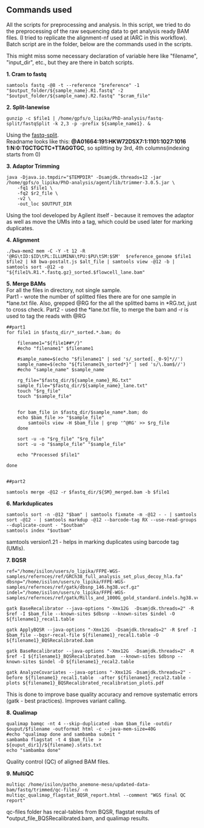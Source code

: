 ## Commands used

All the scripts for preprocessing and analysis.
In this script, we tried to do the preprocessing of the raw sequencing data to get analysis ready BAM files. (I tried to replicate the alignment-nf used at IARC in this workflow). Batch script are in the folder, below are the commands used in the scripts. 

This might miss some necessary declaration of variable here like "filename", "input_dir", etc., but they are there in batch scripts.

**1. Cram to fastq**
```
samtools fastq -@8 -t --reference "$reference" -1 "$output_folder/${sample_name}.R1.fastq" -2 "$output_folder/${sample_name}.R2.fastq" "$cram_file"
```

**2. Split-lanewise**
```
gunzip -c $file1 | /home/gpfs/o_lipika/PhD-analysis/fastq-split/fastqSplit -k 2,3 -p -prefix ${sample_name1}. &
```
Using the [fastq-split](https://github.com/stevekm/fastq-split). <br>
Readname looks like this: **@A01664:191:HKW72DSX7:1:1101:1027:1016 1:N:0:TGCTGCTC+TTAGGTGC**, so splitting by 3rd, 4th columns(indexing starts from 0)


**3. Adaptor Trimming**
```
java -Djava.io.tmpdir="$TEMPDIR" -Dsamjdk.threads=12 -jar /home/gpfs/o_lipika/PhD-analysis/agent/lib/trimmer-3.0.5.jar \
    -fq1 $file1 \
    -fq2 $r2_file \
    -v2 \
    -out_loc $OUTPUT_DIR
```
Using the tool developed by Agilent itself - because it removes the adaptor as well as move the UMIs into a tag, which could be used later for marking duplicates. 

**4. Alignment**
```
./bwa-mem2 mem -C -Y -t 12 -R '@RG\tID:$ID\tPL:ILLUMINA\tPU:$PU\tSM:$SM'  $reference_genome $file1 $file2 | k8 bwa-postalt.js $alt_file | samtools view -@12 -b | samtools sort -@12 -o "${file1%.R1.*.fastq.gz}_sorted.$flowcell_lane.bam"
```

**5. Merge BAMs** <br>
For all the files in directory, not single sample. <br>
Part1 - wrote the number of splitted files there are for one sample in *lane.txt file. Also, grepped @RG for the all the splitted bams in *RG.txt, just to cross check. <brr>
Part2 - used the *lane.txt file, to merge the bam and -r is used to tag the reads with @RG
```
##part1
for file1 in $fastq_dir/*_sorted.*.bam; do
    
    filename1="${file1##*/}"
    #echo "filename1" $filename1

    #sample_name=$(echo "$filename1" | sed 's/_sorted[._0-9]*//')
    sample_name=$(echo "${filename1%_sorted*}" | sed 's/\.bam$//')
    #echo "sample_name" $sample_name

    rg_file="$fastq_dir/${sample_name}_RG.txt"
    sample_file="$fastq_dir/${sample_name}_lane.txt"
    touch "$rg_file"
    touch "$sample_file"


    for bam_file in $fastq_dir/$sample_name*.bam; do
	echo $bam_file >> "$sample_file"
        samtools view -H $bam_file | grep '^@RG' >> $rg_file
    done

    sort -u -o "$rg_file" "$rg_file"
    sort -u -o "$sample_file" "$sample_file"

    echo "Processed $file1"

done


##part2

samtools merge -@12 -r $fastq_dir/${SM}_merged.bam -b $file1
```

**6. Markduplicates**
```
samtools sort -n -@12 "$bam" | samtools fixmate -m -@12 - - | samtools sort -@12 - | samtools markdup -@12 --barcode-tag RX --use-read-groups --duplicate-count - "$outbam"
samtools index "$outbam" 
```
samtools version1.21 - helps in marking duplicates using barcode tag (UMIs).

**7. BQSR**
```
ref="/home/isilon/users/o_lipika/FFPE-WGS-samples/refernces/ref/GRCh38_full_analysis_set_plus_decoy_hla.fa"
dbsnp="/home/isilon/users/o_lipika/FFPE-WGS-samples/refernces/ref/gatk/dbsnp_146.hg38.vcf.gz"
indel="/home/isilon/users/o_lipika/FFPE-WGS-samples/refernces/ref/gatk/Mills_and_1000G_gold_standard.indels.hg38.vcf.gz"

gatk BaseRecalibrator --java-options "-Xmx12G  -Dsamjdk.threads=2" -R $ref -I $bam_file --known-sites $dbsnp --known-sites $indel -O ${filename1}_recal1.table

gatk ApplyBQSR --java-options "-Xmx12G  -Dsamjdk.threads=2" -R $ref -I $bam_file --bqsr-recal-file ${filename1}_recal1.table -O ${filename1}_BQSRecalibrated.bam

gatk BaseRecalibrator --java-options "-Xmx12G  -Dsamjdk.threads=2" -R $ref -I ${filename1}_BQSRecalibrated.bam  --known-sites $dbsnp --known-sites $indel -O ${filename1}_recal2.table

gatk AnalyzeCovariates --java-options "-Xmx12G -Dsamjdk.threads=2" -before ${filename1}_recal1.table  -after ${filename1}_recal2.table -plots ${filename1}_BQSRecalibrated_recalibration_plots.pdf 
```
This is done to improve base quality accuracy and remove systematic errors (gatk - best practices). Improves variant calling.

**8. Qualimap**
```
qualimap bamqc -nt 4 --skip-duplicated -bam $bam_file -outdir $ouput/$filename -outformat html -c --java-mem-size=40G 
#echo "qualimap done and sambamba submit "
sambamba flagstat -t 4 $bam_file  > ${ouput_dir1}/${filename}.stats.txt 
echo "sambamba done"
```
Quality control (QC) of aligned BAM files.

**9. MultiQC** <br>
```
multiqc /home/isilon/patho_anemone-meso/updated-data-bam/fastq/trimmed/qc-files/ -n multiqc_qualimap_flagstat_BQSR_report.html --comment "WGS final QC report"
```
qc-files folder has recal-tables from BQSR, flagstat results of *output_file_BQSRecalibrated.bam, and qualimap results.












